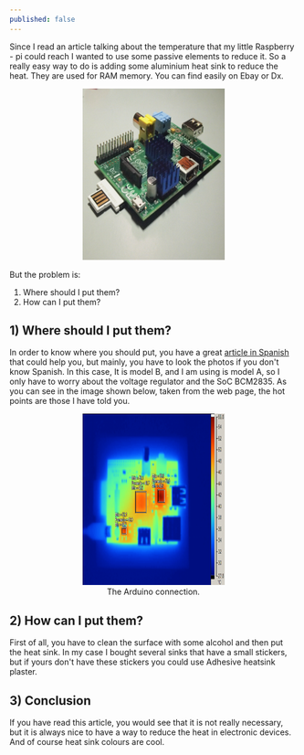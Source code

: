 ```yaml
---
published: false
---
```


Since I read an article talking about the temperature that my little Raspberry - pi could reach I wanted to use some passive elements to reduce it. So a really easy way to do is adding some aluminium heat sink to reduce the heat. They are used for RAM memory. You can find easily on Ebay or Dx.

<center><img src="/images/RBPi_heat_sink.jpg" width="249" height="300"></center>

But the problem is:
1. Where should I put them?
2. How can I put them?

<!-- more -->

<h2>1) Where should I put them?</h2>
In order to know where you should put, you have a great <a title="Hot in RBPi" href="http://www.geektopia.es/es/technology/2012/06/22/articulos/se-calienta-el-ordenador-raspberry-pi-estudio-de-sus-temperaturas-en-funcionamiento.html" target="_blank">article in Spanish</a> that could help you, but mainly, you have to look the photos if you don't know Spanish. In this case, It is model B, and I am using is model A, so I only have to worry about the voltage regulator and the SoC BCM2835. As you can see in the image shown below, taken from the web page, the hot points are those I have told you.

<center><figure><a href="/images/thermal_raspberrypi_idle.png"><img src="/images/thermal_raspberrypi_idle.png" width="249" height="300"></a><figcaption>The Arduino connection.</figcaption></figure></center>

<h2>2) How can I put them?</h2>
First of all, you have to clean the surface with some alcohol and then put the heat sink. In my case I bought several sinks that have a small stickers, but if yours don't have these stickers you could use Adhesive heatsink plaster.
<h2>3) Conclusion</h2>
If you have read this article, you would see that it is not really necessary, but it is always nice to have a way to reduce the heat in electronic devices. And of course heat sink colours are cool.